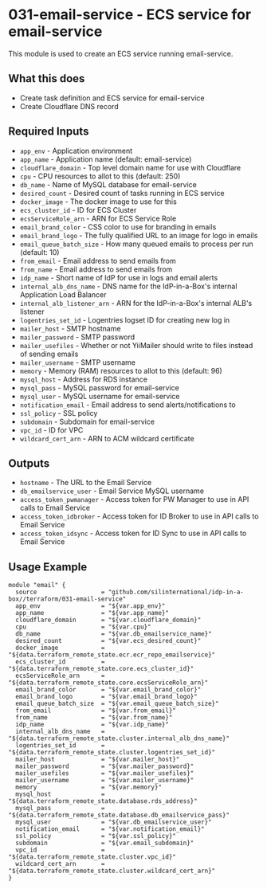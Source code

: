 # 031-email-service - ECS service for email-service
This module is used to create an ECS service running email-service.

## What this does

 - Create task definition and ECS service for email-service
 - Create Cloudflare DNS record

## Required Inputs

 - `app_env` - Application environment
 - `app_name` - Application name (default: email-service)
 - `cloudflare_domain` - Top level domain name for use with Cloudflare
 - `cpu` - CPU resources to allot to this (default: 250)
 - `db_name` - Name of MySQL database for email-service
 - `desired_count` - Desired count of tasks running in ECS service
 - `docker_image` - The docker image to use for this
 - `ecs_cluster_id` - ID for ECS Cluster
 - `ecsServiceRole_arn` - ARN for ECS Service Role
 - `email_brand_color` - CSS color to use for branding in emails
 - `email_brand_logo` - The fully qualified URL to an image for logo in emails
 - `email_queue_batch_size` - How many queued emails to process per run (default: 10)
 - `from_email` - Email address to send emails from
 - `from_name` - Email address to send emails from
 - `idp_name` - Short name of IdP for use in logs and email alerts
 - `internal_alb_dns_name` - DNS name for the IdP-in-a-Box's internal Application Load Balancer
 - `internal_alb_listener_arn` - ARN for the IdP-in-a-Box's internal ALB's listener
 - `logentries_set_id` - Logentries logset ID for creating new log in
 - `mailer_host` - SMTP hostname
 - `mailer_password` - SMTP password
 - `mailer_usefiles` - Whether or not YiiMailer should write to files instead of sending emails
 - `mailer_username` - SMTP username
 - `memory` - Memory (RAM) resources to allot to this (default: 96)
 - `mysql_host` - Address for RDS instance
 - `mysql_pass` - MySQL password for email-service
 - `mysql_user` - MySQL username for email-service
 - `notification_email` - Email address to send alerts/notifications to
 - `ssl_policy` - SSL policy
 - `subdomain` - Subdomain for email-service
 - `vpc_id` - ID for VPC
 - `wildcard_cert_arn` - ARN to ACM wildcard certificate


## Outputs

 - `hostname` - The URL to the Email Service
 - `db_emailservice_user` - Email Service MySQL username
 - `access_token_pwmanager` - Access token for PW Manager to use in API calls to Email Service
 - `access_token_idbroker` - Access token for ID Broker to use in API calls to Email Service
 - `access_token_idsync` - Access token for ID Sync to use in API calls to Email Service

## Usage Example

```hcl
module "email" {
  source                  = "github.com/silinternational/idp-in-a-box//terraform/031-email-service"
  app_env                 = "${var.app_env}"
  app_name                = "${var.app_name}"
  cloudflare_domain       = "${var.cloudflare_domain}"
  cpu                     = "${var.cpu}"
  db_name                 = "${var.db_emailservice_name}"
  desired_count           = "${var.ecs_desired_count}"
  docker_image            = "${data.terraform_remote_state.ecr.ecr_repo_emailservice}"
  ecs_cluster_id          = "${data.terraform_remote_state.core.ecs_cluster_id}"
  ecsServiceRole_arn      = "${data.terraform_remote_state.core.ecsServiceRole_arn}"
  email_brand_color       = "${var.email_brand_color}"
  email_brand_logo        = "${var.email_brand_logo}"
  email_queue_batch_size  = "${var.email_queue_batch_size}"
  from_email              = "${var.from_email}"
  from_name               = "${var.from_name}"
  idp_name                = "${var.idp_name}"
  internal_alb_dns_name   = "${data.terraform_remote_state.cluster.internal_alb_dns_name}"
  logentries_set_id       = "${data.terraform_remote_state.cluster.logentries_set_id}"
  mailer_host             = "${var.mailer_host}"
  mailer_password         = "${var.mailer_password}"
  mailer_usefiles         = "${var.mailer_usefiles}"
  mailer_username         = "${var.mailer_username}"
  memory                  = "${var.memory}"
  mysql_host              = "${data.terraform_remote_state.database.rds_address}"
  mysql_pass              = "${data.terraform_remote_state.database.db_emailservice_pass}"
  mysql_user              = "${var.db_emailservice_user}"
  notification_email      = "${var.notification_email}"
  ssl_policy              = "${var.ssl_policy}"
  subdomain               = "${var.email_subdomain}"
  vpc_id                  = "${data.terraform_remote_state.cluster.vpc_id}"
  wildcard_cert_arn       = "${data.terraform_remote_state.cluster.wildcard_cert_arn}"
}
```
